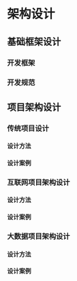 # 架构设计

## 基础框架设计

###  开发框架

### 开发规范

## 项目架构设计

### 传统项目设计

#### 设计方法

#### 设计案例

### 互联网项目架构设计

#### 设计方法

#### 设计案例

### 大数据项目架构设计

#### 设计方法

#### 设计案例